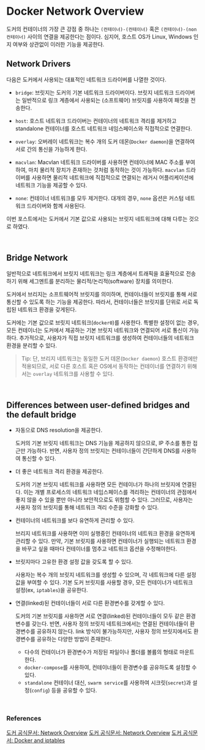 # Docker Network Overview

도커의 컨테이너의 가장 큰 강점 중 하나는 `(컨테이너)-(컨테이너)` 혹은 `(컨테이너)-(non 컨테이너)` 사이의 연결을 제공한다는 점이다. 심지어, 호스트 OS가 Linux, Windows 인지 여부와 상관없이 이러한 기능을 제공한다. 

## Network Drivers
다음은 도커에서 사용되는 대표적인 네트워크 드라이버를 나열한 것이다. 

- `bridge`: 브릿지는 도커의 기본 네트워크 드라이버이다. 브릿지 네트워크 드라이버는 일반적으로 링크 계층에서 사용되는 (소프트웨어) 브릿지를 사용하여 패킷을 전송한다.

- `host`: 호스트 네트워크 드라이버는 컨테이너의 네트워크 격리를 제거하고 standalone 컨테이너를 호스트 네트워크 네임스페이스와 직접적으로 연결한다.

- `overlay`: 오버레이 네트워크는 복수 개의 도커 데몬(`Docker daemon`)을 연결하여 서로 간의 통신을 가능하게 한다. 

- `macvlan`: Macvlan 네트워크 드라이버를 사용하면 컨테이너에 MAC 주소를 부여하여, 마치 물리적 장치가 존재하는 것처럼 동작하는 것이 가능하다. `macvlan` 드라이버를 사용하면 물리적 네트워크에 직접적으로 연결되는 레거시 어플리케이션에 네트워크 기능을 제공할 수 있다.

- `none`: 컨테이너 네트워크를 모두 제거한다. 대개의 경우, `none` 옵션은 커스텀 네트워크 드라이버와 함께 사용된다.

이번 포스트에서는 도커에서 기본 값으로 사용되는 브릿지 네트워크에 대해 다루는 것으로 하였다.

&nbsp;

## Bridge Network

일반적으로 네트워크에서 브릿지 네트워크는 링크 계층에서 트래픽을 효율적으로 전송하기 위해 세그멘트를 분리하는 물리적/논리적(software) 장치를 의미한다. 

도커에서 브리지는 소프트웨어적 브릿지를 의미하며, 컨테이너들이 브릿지를 통해 서로 통신할 수 있도록 하는 기능을 제공한다. 따라서, 컨테이너들은 브릿지를 단위로 서로 독립된 네트워크 환경을 갖게된다.

도커에는 기본 값으로 브릿지 네트워크(`docker0`)를 사용한다. 특별한 설정이 없는 경우, 모든 컨테이너는 도커에서 제공하는 기본 브릿지 네트워크와 연결되어 서로 통신이 가능하다. 추가적으로, 사용자가 직접 브릿지 네트워크를 생성하여 컨테이너들의 네트워크 환경을 분리할 수 있다.

>Tip: 단, 브리지 네트워크는 동일한 도커 데몬(`Docker daemon`) 호스트 환경에만 적용되므로, 서로 다른 호스트 혹은 OS에서 동작하는 컨테이너를 연결하기 위해서는 `overlay` 네트워크를 사용할 수 있다.

&nbsp;

## Differences between user-defined bridges and the default bridge

- 자동으로 DNS resolution을 제공한다.
 
  도커의 기본 브릿지 네트워크는 DNS 기능을 제공하지 않으므로, IP 주소를 통한 접근만 가능하다. 반면, 사용자 정의 브릿지는 컨테이너들이 간단하게 DNS를 사용하여 통신할 수 있다.

- 더 좋은 네트워크 격리 환경을 제공한다.

  도커의 기본 브릿지 네트워크를 사용하면 모든 컨테이너가 하나의 브릿지에 연결된다. 이는 개별 프로세스의 네트워크 네임스페이스를 격리하는 컨테이너의 관점에서 좋지 않을 수 있을 뿐만 아니라 보안적으로도 위험할 수 있다. 그러므로, 사용자는 사용자 정의 브릿지를 통해 네트워크 격리 수준을 강화할 수 있다.

- 컨테이너의 네트워크를 보다 유연하게 관리할 수 있다.
  
  브리지 네트워크를 사용하면 이미 실행중인 컨테이너의 네트워크 환경을 유연하게 관리할 수 있다. 만약, 기본 브릿지를 사용하면 컨테이너가 실행되는 네트워크 환경을 바꾸고 싶을 때마다 컨테이너를 멈추고 네트워크 옵션을 수정해야한다.

- 브릿지마다 고유한 환경 설정 값을 갖도록 할 수 있다.

  사용자는 복수 개의 브릿지 네트워크를 생성할 수 있으며, 각 네트워크에 다른 설정 값을 부여할 수 있다. 기본 도커 브릿지를 사용할 경우, 모든 컨테이너가 네트워크 설정(ex, `iptables`)을 공유한다.

- 연결(linked)된 컨테이너들이 서로 다른 환경변수를 갖게할 수 있다.

  도커의 기본 브릿지를 사용하면 서로 연결(linked)된 컨테이너들이 모두 같은 환경변수를 갖는다. 반면, 사용자 정의 브릿지 네트워크에서는 연결된 컨테이너들이 환경변수를 공유하지 않는다. link 방식이 불가능하지만, 사용자 정의 브릿지에서도 환경변수를 공유하는 다양한 방법이 존재한다.

  - 다수의 컨테이너가 환경변수가 저장된 파일이나 폴더를 볼륨의 형태로 마운트한다.
  - `docker-compose`를 사용하여, 컨테이너들이 환경변수를 공유하도록 설정할 수 있다.
  - `standalone` 컨테이너 대신, `swarm service`를 사용하여 시크릿(`secret`)과 설정(`config`) 등을 공유할 수 있다.

&nbsp;

### References

[도커 공식문서: Network Overview](https://docs.docker.com/network/)
[도커 공식문서: Network Overview](https://docs.docker.com/network/bridge)
[도커 공식문서: Docker and iptables](https://docs.docker.com/network/iptables/)